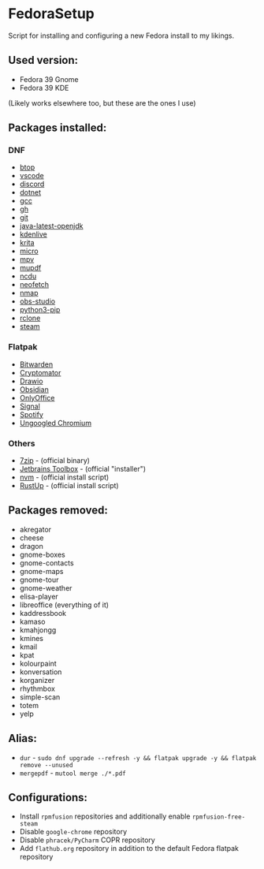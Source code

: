 # FedoraSetup
Script for installing and configuring a new Fedora install to my likings.

## Used version:
* Fedora 39 Gnome
* Fedora 39 KDE

(Likely works elsewhere too, but these are the ones I use)

## Packages installed:
### DNF
* [btop](https://github.com/aristocratos/btop)
* [vscode](https://code.visualstudio.com/)
* [discord](https://discord.com/)
* [dotnet](https://dotnet.microsoft.com/)
* [gcc](https://gcc.gnu.org/)
* [gh](https://cli.github.com/)
* [git](https://git-scm.com/)
* [java-latest-openjdk](https://openjdk.java.net/)
* [kdenlive](https://kdenlive.org/)
* [krita](https://krita.org/)
* [micro](https://micro-editor.github.io/)
* [mpv](https://mpv.io/)
* [mupdf](https://mupdf.com/)
* [ncdu](https://dev.yorhel.nl/ncdu)
* [neofetch](https://github.com/dylanaraps/neofetch)
* [nmap](https://nmap.org/)
* [obs-studio](https://obsproject.com/)
* [python3-pip](https://pip.pypa.io/)
* [rclone](https://rclone.org/)
* [steam](https://steampowered.com/)

### Flatpak
* [Bitwarden](https://bitwarden.com/)
* [Cryptomator](https://cryptomator.org/)
* [Drawio](https://draw.io/)
* [Obsidian](https://obsidian.md/)
* [OnlyOffice](https://www.onlyoffice.com/)
* [Signal](https://signal.org/)
* [Spotify](https://spotify.com/)
* [Ungoogled Chromium](https://github.com/ungoogled-software/ungoogled-chromium)

### Others
* [7zip](https://www.7-zip.org/) - (official binary)
* [Jetbrains Toolbox](https://www.jetbrains.com/toolbox-app/) - (official "installer")
* [nvm](https://github.com/nvm-sh/nvm) - (official install script)
* [RustUp](https://rustup.rs/) - (official install script)

## Packages removed:
* akregator
* cheese
* dragon
* gnome-boxes
* gnome-contacts
* gnome-maps
* gnome-tour
* gnome-weather
* elisa-player
* libreoffice (everything of it)
* kaddressbook
* kamaso
* kmahjongg
* kmines
* kmail
* kpat
* kolourpaint
* konversation
* korganizer
* rhythmbox
* simple-scan
* totem
* yelp

## Alias:
* `dur` - `sudo dnf upgrade --refresh -y && flatpak upgrade -y && flatpak remove --unused`
* `mergepdf` - `mutool merge ./*.pdf`

## Configurations:
* Install `rpmfusion` repositories and additionally enable `rpmfusion-free-steam`
* Disable `google-chrome` repository
* Disable `phracek/PyCharm` COPR repository
* Add `flathub.org` repository in addition to the default Fedora flatpak repository